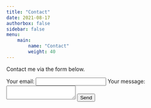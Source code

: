 ```yaml
---
title: "Contact"
date: 2021-08-17
authorbox: false
sidebar: false
menu: 
    main: 
        name: "Contact"
        weight: 40
---
```


Contact me via the form below. 

<form
  action="https://formspree.io/f/dr.lincoln.m.tracy@gmail.com"
  method="POST"
>
  <label>
    Your email:
    <input type="email" name="_replyto">
  </label>
  <label>
    Your message:
    <textarea name="message"></textarea>
  </label>
  <!-- your other form fields go here -->
  <button type="submit">Send</button>
</form>